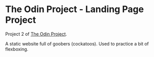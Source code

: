 # The Odin Project - Landing Page Project

Project 2 of [The Odin Project](https://www.theodinproject.com).

A static website full of goobers (cockatoos). Used to practice a bit of flexboxing.
